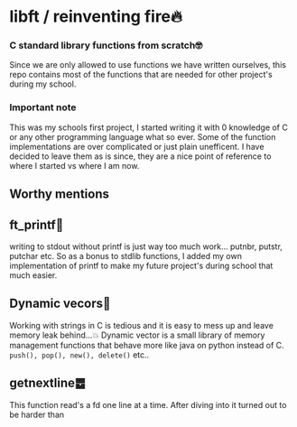# libft / reinventing fire🔥
### C standard library functions from scratch🤓
Since we are only allowed to use functions we have written ourselves, this repo contains most of the functions that are needed for other project's during my school.

### Important note
This was my schools first project, I started writing it with 0 knowledge of C or any other programming language what so ever.
Some of the function implementations are over complicated or just plain unefficent. I have decided to leave them as is since,
they are a nice point of reference to where I started vs where I am now.

## Worthy mentions

## ft_printf📠
writing to stdout without printf is just way too much work... putnbr, putstr, putchar etc. So as a bonus to stdlib functions, I added my own implementation of printf to make my future project's during school that much easier.

## Dynamic vecors🧠
Working with strings in C is tedious and it is easy to mess up and leave memory leak behind...💥
Dynamic vector is a small library of memory management functions that behave more like java on python instead of C.
`push(), pop(), new(), delete()` etc..

## getnextline䷉
This function read's a fd one line at a time. After diving into it turned out to be harder than 
